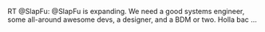 <!--
id: 3597567528
link: http://kevinisom.info/post/3597567528/rt-slapfu-slapfu-is-expanding-we-need-a-good
slug: rt-slapfu-slapfu-is-expanding-we-need-a-good
date: Thu Mar 03 2011 00:56:22 GMT+1300 (NZDT)
raw: {"blog_name":"kevinisom","id":3597567528,"post_url":"http://kevinisom.info/post/3597567528/rt-slapfu-slapfu-is-expanding-we-need-a-good","slug":"rt-slapfu-slapfu-is-expanding-we-need-a-good","type":"text","date":"2011-03-02 11:56:22 GMT","timestamp":1299066982,"state":"published","format":"html","reblog_key":"KTi7tHX7","tags":[],"short_url":"http://tmblr.co/Zw68Yy3MReOe","highlighted":[],"feed_item":"http://twitter.com/kev_nz/statuses/42768932691648512","from_feed_id":"650289","note_count":0,"title":null,"body":"<p>RT @SlapFu: @SlapFu is expanding. We need a good systems engineer, some all-around awesome devs, a designer, and a BDM or two. Holla bac &#8230;</p>"}
publish: 2011-03-03
tags: 
title: null
-->


RT @SlapFu: @SlapFu is expanding. We need a good systems engineer, some
all-around awesome devs, a designer, and a BDM or two. Holla bac …


